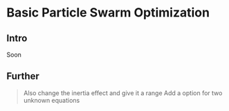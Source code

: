 # Basic Particle Swarm Optimization

## Intro

Soon

## Further

> Also change the inertia effect and give it a range
> Add a option for two unknown equations
